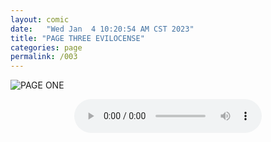 ```yaml
---
layout: comic
date:   "Wed Jan  4 10:20:54 AM CST 2023"
title: "PAGE THREE EVILOCENSE"
categories: page
permalink: /003
---
```

![PAGE ONE](https://lwflouisa.github.io/MyDiscography/musiccovers/eviisonita.png)

<center><audio controls>
  <source src="https://lwflouisa.github.io/MyDiscography/audio/eviloscense.mp3" type="audio/ogg">
Your browser does not support the audio element.
</audio></center>
